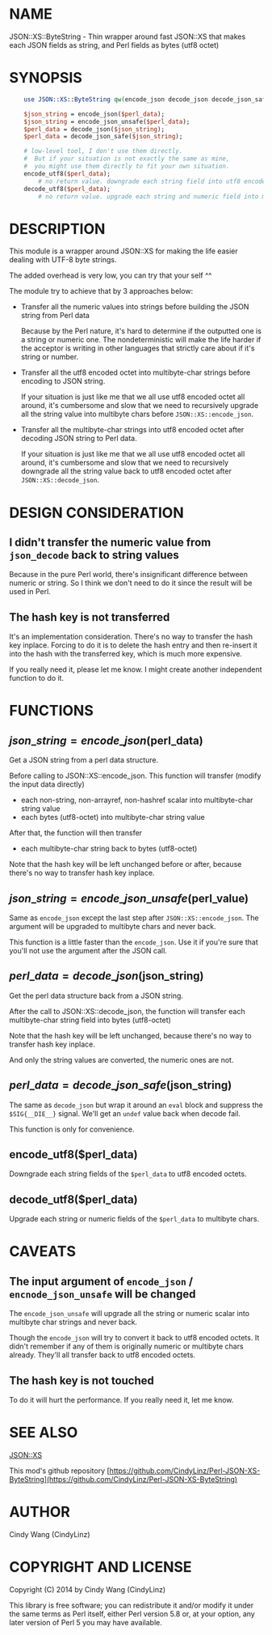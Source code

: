 # NAME

JSON::XS::ByteString - Thin wrapper around fast JSON::XS that makes each JSON fields as string, and Perl fields as bytes (utf8 octet)

# SYNOPSIS

```perl
    use JSON::XS::ByteString qw(encode_json decode_json decode_json_safe encode_utf8 decode_utf8);

    $json_string = encode_json($perl_data);
    $json_string = encode_json_unsafe($perl_data);
    $perl_data = decode_json($json_string);
    $perl_data = decode_json_safe($json_string);

    # low-level tool, I don't use them directly.
    #  But if your situation is not exactly the same as mine,
    #  you might use them directly to fit your own situation.
    encode_utf8($perl_data);
        # no return value. downgrade each string field into utf8 encoded octet
    decode_utf8($perl_data);
        # no return value. upgrade each string and numeric field into multibyte chars,
```

# DESCRIPTION

This module is a wrapper around JSON::XS for making the life easier dealing with UTF-8 byte strings.

The added overhead is very low, you can try that your self ^^

The module try to achieve that by 3 approaches below:

- Transfer all the numeric values into strings before building the JSON string from Perl data

  Because by the Perl nature, it's hard to determine if the outputted one is a string or numeric one.
  The nondeterministic will make the life harder if the acceptor is writing in other languages
  that strictly care about if it's string or number.

- Transfer all the utf8 encoded octet into multibyte-char strings before encoding to JSON string.

  If your situation is just like me that we all use utf8 encoded octet all around,
  it's cumbersome and slow that we need to recursively upgrade all the string value into multibyte chars
  before `JSON::XS::encode_json`.

- Transfer all the multibyte-char strings into utf8 encoded octet after decoding JSON string
to Perl data.

  If your situation is just like me that we all use utf8 encoded octet all around,
  it's cumbersome and slow that we need to recursively downgrade all the string value back to utf8 encoded octet
  after `JSON::XS::decode_json`.

# DESIGN CONSIDERATION

## I didn't transfer the numeric value from `json_decode` back to string values

Because in the pure Perl world, there's insignificant difference between numeric or string.
So I think we don't need to do it since the result will be used in Perl.

## The hash key is not transferred

It's an implementation consideration. There's no way to transfer the hash key inplace.
Forcing to do it is to delete the hash entry and then re-insert it into the hash with the transferred key,
which is much more expensive.

If you really need it, please let me know. I might create another independent function to do it.

# FUNCTIONS

## $json\_string = encode\_json($perl\_data)

Get a JSON string from a perl data structure.

Before calling to JSON::XS::encode\_json. This function will transfer (modify the input data directly)

- each non-string, non-arrayref, non-hashref scalar into multibyte-char string value
- each bytes (utf8-octet) into multibyte-char string value

After that, the function will then transfer

- each multibyte-char string back to bytes (utf8-octet)

Note that the hash key will be left unchanged before or after,
because there's no way to transfer hash key inplace.

## $json\_string = encode\_json\_unsafe($perl\_value)

Same as `encode_json` except the last step after `JSON::XS::encode_json`.
The argument will be upgraded to multibyte chars and never back.

This function is a little faster than the `encode_json`.
Use it if you're sure that you'll not use the argument after the JSON call.

## $perl\_data = decode\_json($json\_string)

Get the perl data structure back from a JSON string.

After the call to JSON::XS::decode\_json, the function
will transfer each multibyte-char string field into bytes (utf8-octet)

Note that the hash key will be left unchanged,
because there's no way to transfer hash key inplace.

And only the string values are converted, the numeric ones are not.

## $perl\_data = decode\_json\_safe($json\_string)

The same as `decode_json` but wrap it around an `eval` block and suppress
the `$SIG{__DIE__}` signal.
We'll get an `undef` value back when decode fail.

This function is only for convenience.

## encode\_utf8($perl\_data)

Downgrade each string fields of the `$perl_data` to utf8 encoded octets.

## decode\_utf8($perl\_data)

Upgrade each string or numeric fields of the `$perl_data` to multibyte chars.

# CAVEATS

## The input argument of `encode_json` / `encnode_json_unsafe` will be changed

The `encode_json_unsafe` will upgrade all the string or numeric scalar into multibyte char strings
and never back.

Though the `encode_json` will try to convert it back to utf8 encoded octets.
It didn't remember if any of them is originally numeric or multibyte chars already.
They'll all transfer back to utf8 encoded octets.

## The hash key is not touched

To do it will hurt the performance. If you really need it, let me know.

# SEE ALSO

[JSON::XS](https://metacpan.org/pod/JSON::XS)

This mod's github repository [https://github.com/CindyLinz/Perl-JSON-XS-ByteString](https://github.com/CindyLinz/Perl-JSON-XS-ByteString)

# AUTHOR

Cindy Wang (CindyLinz)

# COPYRIGHT AND LICENSE

Copyright (C) 2014 by Cindy Wang (CindyLinz)

This library is free software; you can redistribute it and/or modify
it under the same terms as Perl itself, either Perl version 5.8 or,
at your option, any later version of Perl 5 you may have available.
